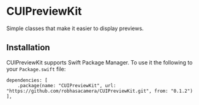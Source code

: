 # CUIPreviewKit

Simple classes that make it easier to display previews.

## Installation

CUIPreviewKit supports Swift Package Manager. To use it the following to your `Package.swift` file:

```
dependencies: [
    .package(name: "CUIPreviewKit", url: "https://github.com/robhasacamera/CUIPreviewKit.git", from: "0.1.2")
],
